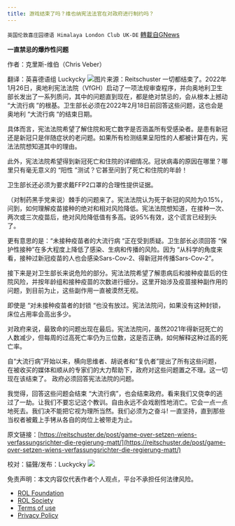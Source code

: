 ```yaml
---
title: 游戏结束了吗？维也纳宪法法官在对政府进行制约吗？
---
```

`英国伦敦喜庄园德语 Himalaya London Club UK-DE` [轉載自GNews](https://gnews.org/zh-hans/1952221/)

**一直禁忌的爆炸性问题**

作者：克里斯-维伯（Chris Veber）

翻译：英喜德语组 Luckycky
![](https://assets.gnews.org/wp-content/uploads/2022/02/pasted-image.tiff)图片来源：Reitschuster
一切都结束了。2022年1月26日，奥地利宪法法院（VfGH）启动了一项法规审查程序，并向奥地利卫生部长发出了一系列质问，其中的问题直到现在，都是绝对禁忌的，会从根本上撼动 “大流行病 ”的根基。卫生部长必须在2022年2月18日前回答这些问题，这也会是奥地利 “大流行病 “的结束日期。

具体而言，宪法法院希望了解住院和死亡数字是否涵盖所有受感染者。是患有新冠还是新冠只是伴随症状的老问题。如果所有检测结果呈阳性的人都被计算在内，宪法法院想知道其中的理由。

此外，宪法法院希望得到新冠死亡和住院的详细情况。冠状病毒的原因在哪里？哪里只有毫无意义的 “阳性 ”测试？它甚至问到了死亡和住院的年龄！

卫生部长还必须为要求戴FFP2口罩的合理性提供证据。

（对制药黑手党来说）棘手的问题来了。宪法法院认为死于新冠的风险为0.15%，问到，如何理解疫苗接种的绝对和相对风险降低。宪法法院想知道，在接种一次、两次或三次疫苗后，绝对风险降低值有多高。说95%有效，这个谎言已经到头了。

更有意思的是：“未接种疫苗者的大流行病 “正在受到质疑。卫生部长必须回答 “保护性接种”在多大程度上降低了感染、生病和传播的风险。因为 “从科学的角度来看，接种过新冠疫苗的人也会感染Sars-Cov-2、得新冠并传播Sars-Cov-2”。

接下来是对卫生部长来说危险的部分。宪法法院希望了解患病后和接种疫苗后的住院风险，并按年龄组和接种疫苗的次数进行细分。这里开始涉及疫苗接种副作用的问题，到目前为止，这些副作用一直被漠然无视。

即使是 “对未接种疫苗者的封锁 “也没有放过。宪法法院问，如果没有这种封锁，床位占用率会高出多少。

对政府来说，最致命的问题出现在最后。宪法法院问，虽然2021年得新冠死亡的人数减少，但每周的过高死亡率仍为三位数，这是否正确，如何解释这种过高的死亡率。

自“大流行病”开始以来，横向思维者、胡说者和“复仇者”提出了所有这些问题， 在被收买的媒体和顺从的专家们的大力帮助下，政府对这些问题置之不理。这一切现在该结束了。 政府必须回答宪法法院的问题。

我觉得，回答这些问题会结束 “大流行病”，也会结束政府。看来我们又侥幸的逃过了一劫。让我们不要忘记这个教训。自由永远不会戏剧性地消亡。它会一点一点地死去。我们决不能把它视为理所当然。我们必须为之奋斗! 一直坚持，直到那些当权者被戴上手铐从各自的岗位上被带走为止。

原文链接：[https://reitschuster.de/post/game-over-setzen-wiens-verfassungsrichter-die-regierung-matt/](https://reitschuster.de/post/game-over-setzen-wiens-verfassungsrichter-die-regierung-matt/)

校对：貓聲/发布：Luckycky
![](https://assets.gnews.org/wp-content/uploads/2021/09/战鹰团新logo2021-07-01-1.jpg)






 

免责声明：本文内容仅代表作者个人观点，平台不承担任何法律风险。

- [ROL Foundation](https://rolfoundation.org/)
- [ROL Society](https://rolsociety.org/)
- [Terms of use](https://gnews.org/terms-of-use-3/)
- [Privacy Policy](https://gnews.org/privacy-policy/)
